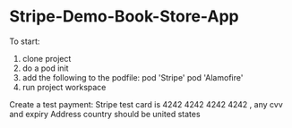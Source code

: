 # Stripe-Demo-Book-Store-App

To start:

1. clone project 
2. do a pod init 
3. add the following to the podfile:
    pod 'Stripe'
    pod 'Alamofire'
4. run project workspace 


Create a test payment: 
Stripe test card is 4242 4242 4242 4242 , any cvv and expiry 
Address country should be united states 
